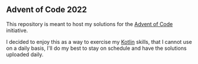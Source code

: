 ## Advent of Code 2022
This repository is meant to host my solutions for the [Advent of Code](https://adventofcode.com/2022) initiative.

I decided to enjoy this as a way to exercise my [Kotlin]() skills, that I cannot use on a daily basis, I'll do my best
to stay on schedule and have the solutions uploaded daily.
